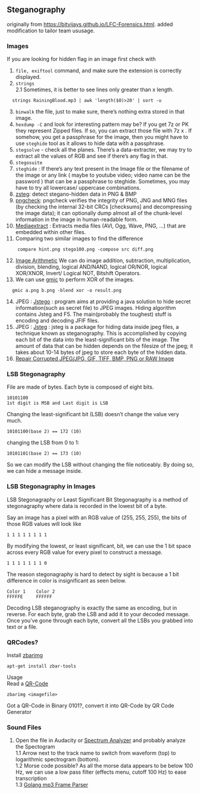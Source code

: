 ## Steganography
originally from https://bitvijays.github.io/LFC-Forensics.html. added modification to tailor team ususage. 
### Images
If you are looking for hidden flag in an image first check with
1. ```file, exiftool``` command, and make sure the extension is correctly displayed.
2. ```strings```      
  2.1 Sometimes, it is better to see lines only greater than x length.
  ``` 
    strings RainingBlood.mp3 | awk 'length($0)>20' | sort -u
  ```  
3. ```binwalk``` the file, just to make sure, there’s nothing extra stored in that image.
4. ```hexdump -C``` and look for interesting pattern may be? If you get 7z or PK they represent Zipped files. If so, you can extract those file 
with 7z x . If somehow, you get a passphrase for the image, then you might have to use ```steghide``` tool as it allows to hide data with a passphrase.
5. ```stegsolve``` - check all the planes. There’s a data-extracter, we may try to extract all the values of RGB and see if there’s any flag in that.
6. ```stegosuite```
7. ```steghide``` : If there’s any text present in the Image file or the filename of the image or any link ( maybe to youtube video; video name can be 
the password ) that can be a passphrase to steghide. Sometimes, you may have to try all lowercase/ uppercase combinations.
8. [zsteg](https://github.com/zed-0xff/zsteg): detect stegano-hidden data in PNG & BMP
9. [pngcheck](http://www.libpng.org/pub/png/apps/pngcheck.html): pngcheck verifies the integrity of PNG, JNG and MNG files (by checking the internal 32-bit CRCs [checksums] and decompressing 
the image data); it can optionally dump almost all of the chunk-level information in the image in human-readable form.
10. [Mediaextract](https://github.com/panzi/mediaextract) : Extracts media files (AVI, Ogg, Wave, PNG, …) that are embedded within other files.
11. Comparing two similar images to find the difference
```        
    compare hint.png stego100.png -compose src diff.png
```
12. [Image Arithmetic](http://homepages.inf.ed.ac.uk/rbf/HIPR2/arthops.htm) We can do image addition, subtraction, multiplication, division, blending, logical AND/NAND, logical OR/NOR, logical XOR/XNOR, Invert/ Logical NOT, Bitshift Operators.
13. We can use [gmic](http://gmic.eu/) to perform XOR of the images.
```
  gmic a.png b.png -blend xor -o result.png
```    
14. JPEG : [Jstego](https://sourceforge.net/projects/jstego/) : program aims at providing a java solution to hide secret information(such as secret file) to JPEG images. Hiding algorithm contains 
Jsteg and F5. The main(probably the toughest) stuff is encoding and decoding JFIF files.
15. JPEG : [Jsteg](https://github.com/lukechampine/jsteg) : jsteg is a package for hiding data inside jpeg files, a technique known as steganography. This is accomplished by copying each bit 
of the data into the least-significant bits of the image. The amount of data that can be hidden depends on the filesize of the jpeg; it takes about 10-14 bytes 
of jpeg to store each byte of the hidden data.
16. [Repair Corrupted JPEG/JPG, GIF, TIFF, BMP, PNG or RAW Image](https://online.officerecovery.com/pixrecovery/)

### LSB Stegonagraphy
File are made of bytes. Each byte is composed of eight bits.
```   
10101100
1st digit is MSB and Last digit is LSB
```    
Changing the least-significant bit (LSB) doesn’t change the value very much.
```   
10101100(base 2) == 172 (10)
```
changing the LSB from 0 to 1:
```   
10101101(base 2) == 173 (10)
```   
So we can modify the LSB without changing the file noticeably. By doing so, we can hide a message inside.

### LSB Stegonagraphy in Images

LSB Stegonagraphy or Least Significant Bit Stegonagraphy is a method of stegonagraphy where data is recorded in the lowest bit of a byte.

Say an image has a pixel with an RGB value of (255, 255, 255), the bits of those RGB values will look like
```    
1 1 1 1 1 1 1 1
```   
By modifying the lowest, or least significant, bit, we can use the 1 bit space across every RGB value for every pixel to construct a message.
```    
1 1 1 1 1 1 1 0
```    
The reason stegonagraphy is hard to detect by sight is because a 1 bit difference in color is insignificant as seen below.
```       
Color 1    Color 2
FFFFFE     FFFFFF
```    
Decoding LSB steganography is exactly the same as encoding, but in reverse. For each byte, grab the LSB and add it to your decoded message. Once you’ve 
gone through each byte, convert all the LSBs you grabbed into text or a file.

### QRCodes?
Install [zbarimg](http://manpages.ubuntu.com/manpages/focal/en/man1/zbarimg.1.html)     
```    
apt-get install zbar-tools
```     
Usage      
Read a [QR-Code](https://bahamas10.github.io/binary-to-qrcode/)
```      
zbarimg <imagefile>
```      
Got a QR-Code in Binary 0101?, convert it into QR-Code by QR Code Generator

### Sound Files
1. Open the file in Audacity or [Spectrum Analyzer](https://academo.org/demos/spectrum-analyzer/) and probably analyze the Spectogram     
  1.1 Arrow next to the track name to switch from waveform (top) to logarithmic spectrogram (bottom).       
  1.2 Morse code possible? As all the morse data appears to be below 100 Hz, we can use a low pass filter (effects menu, cutoff 100 Hz) to ease transcription   
  1.3 [Golang mp3 Frame Parser](https://github.com/tcolgate/mp3)   


